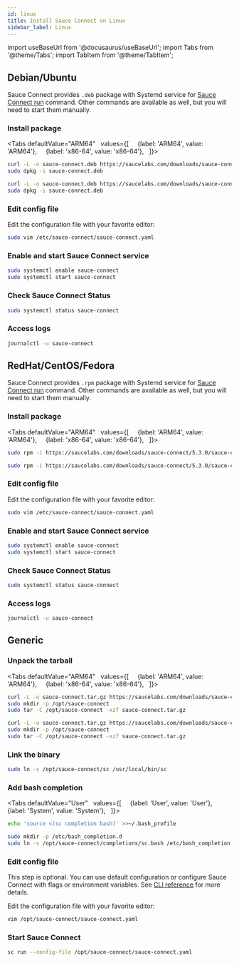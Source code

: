 ```yaml
---
id: linux
title: Install Sauce Connect on Linux
sidebar_label: Linux
---
```


import useBaseUrl from '@docusaurus/useBaseUrl';
import Tabs from '@theme/Tabs';
import TabItem from '@theme/TabItem';

## Debian/Ubuntu

Sauce Connect provides `.deb` package with Systemd service for [Sauce Connect run](/dev/cli/sauce-connect-5/sc_run.md) command.
Other commands are available as well, but you will need to start them manually.

### Install package

<Tabs
defaultValue="ARM64"
  values={[
    {label: 'ARM64', value: 'ARM64'},
    {label: 'x86-64', value: 'x86-64'},
  ]}>
  <TabItem value="ARM64">

```bash
curl -L -o sauce-connect.deb https://saucelabs.com/downloads/sauce-connect/5.3.0/sauce-connect_5.3.0.linux_arm64.deb
sudo dpkg -i sauce-connect.deb
```
  </TabItem>

  <TabItem value="x86-64">

```bash
curl -L -o sauce-connect.deb https://saucelabs.com/downloads/sauce-connect/5.3.0/sauce-connect_5.3.0.linux_amd64.deb
sudo dpkg -i sauce-connect.deb
```

  </TabItem>
</Tabs>

### Edit config file

Edit the configuration file with your favorite editor:

```bash
sudo vim /etc/sauce-connect/sauce-connect.yaml
```

### Enable and start Sauce Connect service

```bash
sudo systemctl enable sauce-connect
sudo systemctl start sauce-connect
```

### Check Sauce Connect Status

```bash
sudo systemctl status sauce-connect
```

### Access logs

```bash
journalctl -u sauce-connect
```

## RedHat/CentOS/Fedora

Sauce Connect provides `.rpm` package with Systemd service for [Sauce Connect run](/dev/cli/sauce-connect-5/sc_run.md) command.
Other commands are available as well, but you will need to start them manually.


### Install package

<Tabs
defaultValue="ARM64"
  values={[
    {label: 'ARM64', value: 'ARM64'},
    {label: 'x86-64', value: 'x86-64'},
  ]}>
  <TabItem value="ARM64">

```bash
sudo rpm -i https://saucelabs.com/downloads/sauce-connect/5.3.0/sauce-connect-5.3.0_linux.aarch64.rpm
```
  </TabItem>

  <TabItem value="x86-64">

```bash
sudo rpm -i https://saucelabs.com/downloads/sauce-connect/5.3.0/sauce-connect-5.3.0_linux.x86_64.rpm
```

  </TabItem>
</Tabs>

### Edit config file

Edit the configuration file with your favorite editor:

```bash
sudo vim /etc/sauce-connect/sauce-connect.yaml
```

### Enable and start Sauce Connect service

```bash
sudo systemctl enable sauce-connect
sudo systemctl start sauce-connect
```

### Check Sauce Connect Status

```bash
sudo systemctl status sauce-connect
```

### Access logs

```bash
journalctl -u sauce-connect
```

## Generic

### Unpack the tarball

<Tabs
defaultValue="ARM64"
  values={[
    {label: 'ARM64', value: 'ARM64'},
    {label: 'x86-64', value: 'x86-64'},
  ]}>
  <TabItem value="ARM64">

```bash
curl -L -o sauce-connect.tar.gz https://saucelabs.com/downloads/sauce-connect/5.3.0/sauce-connect-5.3.0_linux.aarch64.tar.gz
sudo mkdir -p /opt/sauce-connect
sudo tar -C /opt/sauce-connect -xzf sauce-connect.tar.gz
```
  </TabItem>

  <TabItem value="x86-64">

```bash
curl -L -o sauce-connect.tar.gz https://saucelabs.com/downloads/sauce-connect/5.3.0/sauce-connect-5.3.0_linux.x86_64.tar.gz
sudo mkdir -p /opt/sauce-connect
sudo tar -C /opt/sauce-connect -xzf sauce-connect.tar.gz
```

  </TabItem>
</Tabs>

### Link the binary

```bash
sudo ln -s /opt/sauce-connect/sc /usr/local/bin/sc
```

### Add bash completion

<Tabs
defaultValue="User"
  values={[
    {label: 'User', value: 'User'},
    {label: 'System', value: 'System'},
  ]}>
<TabItem value="User">

```bash
echo 'source <(sc completion bash)' >>~/.bash_profile
```
  </TabItem>

  <TabItem value="System">

```bash
sudo mkdir -p /etc/bash_completion.d
sudo ln -s /opt/sauce-connect/completions/sc.bash /etc/bash_completion.d/sc
```

  </TabItem>
</Tabs>

### Edit config file

This step is optional. You can use default configuration or configure Sauce Connect with flags or environment variables.
See [CLI reference](/dev/cli/sauce-connect-5/) for more details.

Edit the configuration file with your favorite editor:

```bash
vim /opt/sauce-connect/sauce-connect.yaml
```

### Start Sauce Connect

```bash
sc run --config-file /opt/sauce-connect/sauce-connect.yaml
```
